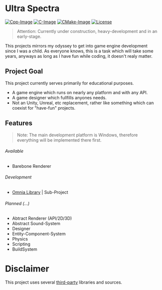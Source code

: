 # Ultra Spectra #

[Cpp-Image]: https://img.shields.io/badge/C%2B%2B-20-blue
[C-Image]: https://img.shields.io/badge/C-11-blue
[CMake-Image]: https://img.shields.io/badge/CMake-1.15-blue
[License-Image]: https://img.shields.io/badge/License-MIT-blue

[Cpp-Url]: https://en.wikipedia.org/wiki/C%2B%2B
[C-Url]: https://en.wikipedia.org/wiki/C_(programming_language)
[CMake-Url]: https://cmake.org/
[License-Url]: https://opensource.org/licenses/MIT

[![Cpp-Image]][Cpp-Url]
[![C-Image]][C-Url]
[![CMake-Image]][CMake-Url]
[![License][License-Image]][License-Url]

> Attention: Currently under construction, heavy-development and in an early-stage.

This projects mirrors my odyssey to get into game engine development since I was a child. As everyone knows, this is a task which will take some years, anyways as long as I have fun while coding, it doesn't realy matter.

## Project Goal ##
This project currently serves primarily for educational purposes.

- A game engine which runs on nearly any platform and with any API.
- A game designer which fullfills anyones needs.
- Not an Unity, Unreal, etc replacement, rather like something which can coexist for "have-fun" projects.

## Features ##
> Note: The main development platform is Windows, therefore everything will be implemented there first.

###### Available ######
- Barebone Renderer

###### Development ######
- [Omnia Library](https://github.com/larioteo/omnia.git) | Sub-Project

###### Planned (...) ######
- Abtract Renderer (API/2D/3D)
- Abstract Sound-System
- Designer
- Entity-Component-System
- Physics
- Scripting
- BuildSystem

# Disclaimer
This project uses several [third-party](Source/3rd-Party/ReadMe.md "3rd-Party") libraries and sources.
